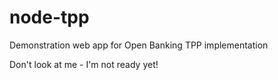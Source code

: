 # node-tpp
Demonstration web app for Open Banking TPP implementation

Don't look at me - I'm not ready yet!
